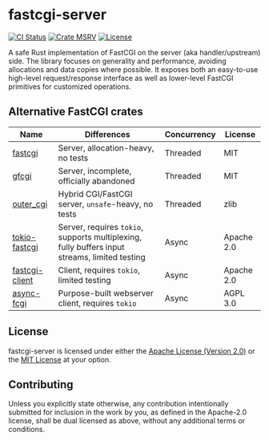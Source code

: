 # fastcgi-server
[![CI Status](https://github.com/TheJokr/fastcgi-server/actions/workflows/ci.yml/badge.svg)](https://github.com/TheJokr/fastcgi-server/actions/workflows/ci.yml)
[![Crate MSRV](https://img.shields.io/badge/msrv-1.66-blue)](Cargo.toml)
[![License](https://img.shields.io/badge/license-Apache--2.0%2FMIT-informational)](#license)

A safe Rust implementation of FastCGI on the server (aka handler/upstream) side.
The library focuses on generality and performance, avoiding allocations and data
copies where possible. It exposes both an easy-to-use high-level request/response
interface as well as lower-level FastCGI primitives for customized operations.

## Alternative FastCGI crates
| Name | Differences | Concurrency | License |
| ---- | ----------- | ----------- | ------- |
| [fastcgi](https://crates.io/crates/fastcgi) | Server, allocation-heavy, no tests | Threaded | MIT |
| [gfcgi](https://crates.io/crates/gfcgi) | Server, incomplete, officially abandoned | Threaded | MIT |
| [outer_cgi](https://crates.io/crates/outer_cgi) | Hybrid CGI/FastCGI server, `unsafe`-heavy, no tests | Threaded | zlib |
| [tokio-fastcgi](https://crates.io/crates/tokio-fastcgi) | Server, requires `tokio`, supports multiplexing, fully buffers input streams, limited testing | Async | Apache 2.0 |
| [fastcgi-client](https://crates.io/crates/fastcgi-client) | Client, requires `tokio`, limited testing | Async | Apache 2.0 |
| [async-fcgi](https://crates.io/crates/async-fcgi) | Purpose-built webserver client, requires `tokio` | Async | AGPL 3.0 |

## License
fastcgi-server is licensed under either the [Apache License (Version 2.0)](LICENSE-APACHE)
or the [MIT License](LICENSE-MIT) at your option.

## Contributing
Unless you explicitly state otherwise, any contribution intentionally submitted
for inclusion in the work by you, as defined in the Apache-2.0 license, shall be
dual licensed as above, without any additional terms or conditions.
